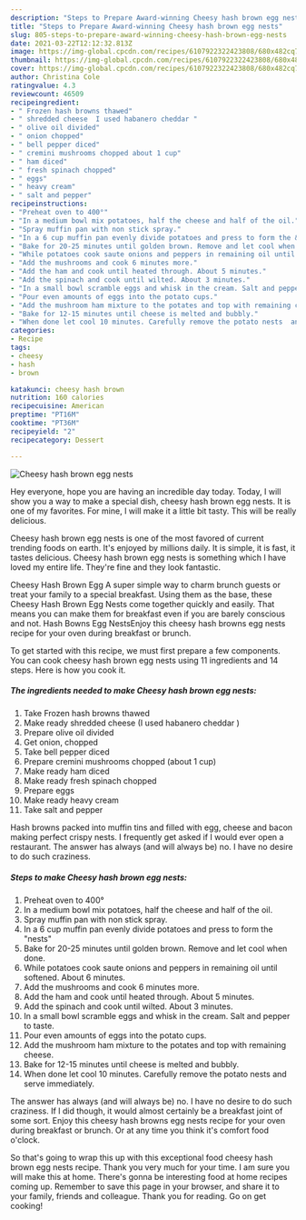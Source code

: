 ```yaml
---
description: "Steps to Prepare Award-winning Cheesy hash brown egg nests"
title: "Steps to Prepare Award-winning Cheesy hash brown egg nests"
slug: 805-steps-to-prepare-award-winning-cheesy-hash-brown-egg-nests
date: 2021-03-22T12:12:32.813Z
image: https://img-global.cpcdn.com/recipes/6107922322423808/680x482cq70/cheesy-hash-brown-egg-nests-recipe-main-photo.jpg
thumbnail: https://img-global.cpcdn.com/recipes/6107922322423808/680x482cq70/cheesy-hash-brown-egg-nests-recipe-main-photo.jpg
cover: https://img-global.cpcdn.com/recipes/6107922322423808/680x482cq70/cheesy-hash-brown-egg-nests-recipe-main-photo.jpg
author: Christina Cole
ratingvalue: 4.3
reviewcount: 46509
recipeingredient:
- " Frozen hash browns thawed"
- " shredded cheese  I used habanero cheddar "
- " olive oil divided"
- " onion chopped"
- " bell pepper diced"
- " cremini mushrooms chopped about 1 cup"
- " ham diced"
- " fresh spinach chopped"
- " eggs"
- " heavy cream"
- " salt and pepper"
recipeinstructions:
- "Preheat oven to 400°"
- "In a medium bowl mix potatoes, half the cheese and half of the oil."
- "Spray muffin pan with non stick spray."
- "In a 6 cup muffin pan evenly divide potatoes and press to form the &#34;nests&#34;"
- "Bake for 20-25 minutes until golden brown. Remove and let cool when done."
- "While potatoes cook saute onions and peppers in remaining oil until softened.  About 6 minutes."
- "Add the mushrooms and cook 6 minutes more."
- "Add the ham and cook until heated through. About 5 minutes."
- "Add the spinach and cook until wilted. About 3 minutes."
- "In a small bowl scramble eggs and whisk in the cream. Salt and pepper to taste."
- "Pour even amounts of eggs into the potato cups."
- "Add the mushroom ham mixture to the potates and top with remaining cheese."
- "Bake for 12-15 minutes until cheese is melted and bubbly."
- "When done let cool 10 minutes. Carefully remove the potato nests  and serve immediately."
categories:
- Recipe
tags:
- cheesy
- hash
- brown

katakunci: cheesy hash brown 
nutrition: 160 calories
recipecuisine: American
preptime: "PT16M"
cooktime: "PT36M"
recipeyield: "2"
recipecategory: Dessert

---
```



![Cheesy hash brown egg nests](https://img-global.cpcdn.com/recipes/6107922322423808/680x482cq70/cheesy-hash-brown-egg-nests-recipe-main-photo.jpg)

Hey everyone, hope you are having an incredible day today. Today, I will show you a way to make a special dish, cheesy hash brown egg nests. It is one of my favorites. For mine, I will make it a little bit tasty. This will be really delicious.

Cheesy hash brown egg nests is one of the most favored of current trending foods on earth. It's enjoyed by millions daily. It is simple, it is fast, it tastes delicious. Cheesy hash brown egg nests is something which I have loved my entire life. They're fine and they look fantastic.

Cheesy Hash Brown Egg A super simple way to charm brunch guests or treat your family to a special breakfast. Using them as the base, these Cheesy Hash Brown Egg Nests come together quickly and easily. That means you can make them for breakfast even if you are barely conscious and not. Hash Bowns Egg NestsEnjoy this cheesy hash browns egg nests recipe for your oven during breakfast or brunch.


To get started with this recipe, we must first prepare a few components. You can cook cheesy hash brown egg nests using 11 ingredients and 14 steps. Here is how you cook it.

<!--inarticleads1-->

##### The ingredients needed to make Cheesy hash brown egg nests:

1. Take  Frozen hash browns thawed
1. Make ready  shredded cheese  (I used habanero cheddar )
1. Prepare  olive oil divided
1. Get  onion, chopped
1. Take  bell pepper diced
1. Prepare  cremini mushrooms chopped (about 1 cup)
1. Make ready  ham diced
1. Make ready  fresh spinach chopped
1. Prepare  eggs
1. Make ready  heavy cream
1. Take  salt and pepper


Hash browns packed into muffin tins and filled with egg, cheese and bacon making perfect crispy nests. I frequently get asked if I would ever open a restaurant. The answer has always (and will always be) no. I have no desire to do such craziness. 

<!--inarticleads2-->

##### Steps to make Cheesy hash brown egg nests:

1. Preheat oven to 400°
1. In a medium bowl mix potatoes, half the cheese and half of the oil.
1. Spray muffin pan with non stick spray.
1. In a 6 cup muffin pan evenly divide potatoes and press to form the &#34;nests&#34;
1. Bake for 20-25 minutes until golden brown. Remove and let cool when done.
1. While potatoes cook saute onions and peppers in remaining oil until softened.  About 6 minutes.
1. Add the mushrooms and cook 6 minutes more.
1. Add the ham and cook until heated through. About 5 minutes.
1. Add the spinach and cook until wilted. About 3 minutes.
1. In a small bowl scramble eggs and whisk in the cream. Salt and pepper to taste.
1. Pour even amounts of eggs into the potato cups.
1. Add the mushroom ham mixture to the potates and top with remaining cheese.
1. Bake for 12-15 minutes until cheese is melted and bubbly.
1. When done let cool 10 minutes. Carefully remove the potato nests  and serve immediately.


The answer has always (and will always be) no. I have no desire to do such craziness. If I did though, it would almost certainly be a breakfast joint of some sort. Enjoy this cheesy hash browns egg nests recipe for your oven during breakfast or brunch. Or at any time you think it&#39;s comfort food o&#39;clock. 

So that's going to wrap this up with this exceptional food cheesy hash brown egg nests recipe. Thank you very much for your time. I am sure you will make this at home. There's gonna be interesting food at home recipes coming up. Remember to save this page in your browser, and share it to your family, friends and colleague. Thank you for reading. Go on get cooking!
